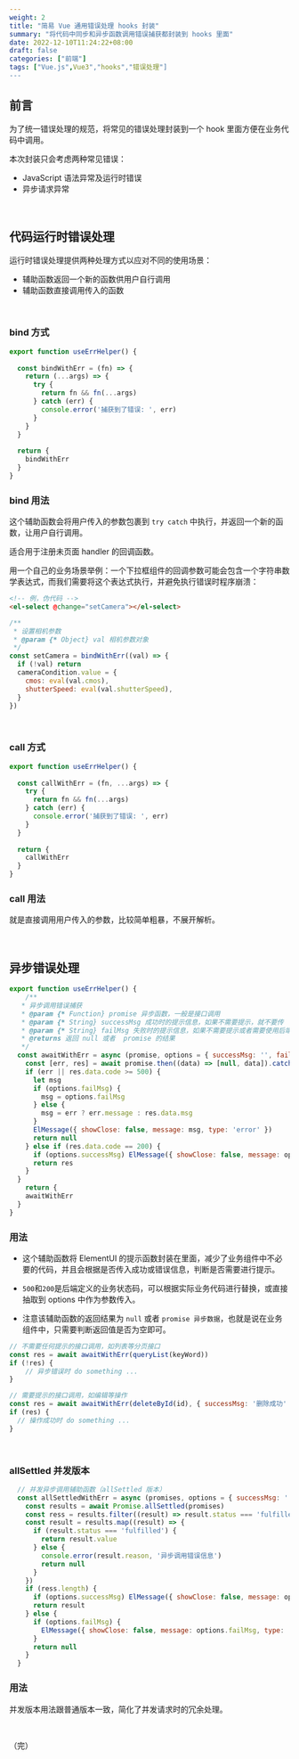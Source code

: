 ```yaml
---
weight: 2
title: "简易 Vue 通用错误处理 hooks 封装"
summary: "将代码中同步和异步函数调用错误捕获都封装到 hooks 里面"
date: 2022-12-10T11:24:22+08:00
draft: false
categories: ["前端"]
tags: ["Vue.js",Vue3","hooks","错误处理"]
---
```


## 前言

为了统一错误处理的规范，将常见的错误处理封装到一个 hook 里面方便在业务代码中调用。

本次封装只会考虑两种常见错误：

* JavaScript 语法异常及运行时错误
* 异步请求异常

&nbsp;

## 代码运行时错误处理

运行时错误处理提供两种处理方式以应对不同的使用场景：

* 辅助函数返回一个新的函数供用户自行调用
* 辅助函数直接调用传入的函数

&nbsp;

### bind 方式

```javascript
export function useErrHelper() {
    
  const bindWithErr = (fn) => {
    return (...args) => {
      try {
        return fn && fn(...args)
      } catch (err) {
        console.error('捕获到了错误: ', err)
      }
    }
  }
  
  return {
  	bindWithErr
  }
}
```

### bind 用法

这个辅助函数会将用户传入的参数包裹到 `try catch` 中执行，并返回一个新的函数，让用户自行调用。

适合用于注册未页面 handler 的回调函数。

用一个自己的业务场景举例：一个下拉框组件的回调参数可能会包含一个字符串数学表达式，而我们需要将这个表达式执行，并避免执行错误时程序崩溃：

```html
<!-- 例，伪代码 -->
<el-select @change="setCamera"></el-select>
```

```javascript
/**
 * 设置相机参数
 * @param {* Object} val 相机参数对象
 */
const setCamera = bindWithErr((val) => {
  if (!val) return
  cameraCondition.value = {
    cmos: eval(val.cmos),
    shutterSpeed: eval(val.shutterSpeed),
  }
})
```

&nbsp;

### call 方式

```javascript
export function useErrHelper() {
   
  const callWithErr = (fn, ...args) => {
    try {
      return fn && fn(...args)
    } catch (err) {
      console.error('捕获到了错误: ', err)
    }
  }
  
  return {
  	callWithErr
  }
}
```

### call 用法

就是直接调用用户传入的参数，比较简单粗暴，不展开解析。

&nbsp;

## 异步错误处理

```javascript
export function useErrHelper() {
    /**
   * 异步调用错误捕获
   * @param {* Function} promise 异步函数，一般是接口调用
   * @param {* String} successMsg 成功时的提示信息，如果不需要提示，就不要传
   * @param {* String} failMsg 失败时的提示信息，如果不需要提示或者需要使用后端返回的信息，就不要传（建议不传）
   * @returns 返回 null 或者  promise 的结果
   */
  const awaitWithErr = async (promise, options = { successMsg: '', failMsg: '' }) => {
    const [err, res] = await promise.then((data) => [null, data]).catch((err) => [err, null])
    if (err || res.data.code >= 500) {
      let msg
      if (options.failMsg) {
        msg = options.failMsg
      } else {
        msg = err ? err.message : res.data.msg
      }
      ElMessage({ showClose: false, message: msg, type: 'error' })
      return null
    } else if (res.data.code == 200) {
      if (options.successMsg) ElMessage({ showClose: false, message: options.successMsg, type: 'success' })
      return res
    }
  }
    return {
    awaitWithErr
  }
}
```

### 用法

* 这个辅助函数将 ElementUI 的提示函数封装在里面，减少了业务组件中不必要的代码，并且会根据是否传入成功或错误信息，判断是否需要进行提示。

* `500`和`200`是后端定义的业务状态码，可以根据实际业务代码进行替换，或直接抽取到 options 中作为参数传入。
* 注意该辅助函数的返回结果为 `null` 或者 `promise 异步数据`，也就是说在业务组件中，只需要判断返回值是否为空即可。

```javascript
// 不需要任何提示的接口调用，如列表等分页接口
const res = await awaitWithErr(queryList(keyWord))
if (!res) {
    // 异步错误时 do something ...
}
```

```javascript
// 需要提示的接口调用，如编辑等操作
const res = await awaitWithErr(deleteById(id), { successMsg: '删除成功' })
if (res) {
  // 操作成功时 do something ...
}
```

&nbsp;

### allSettled 并发版本

```javascript
  // 并发异步调用辅助函数（allSettled 版本）
  const allSettledWithErr = async (promises, options = { successMsg: '', failMsg: '' }) => {
    const results = await Promise.allSettled(promises)
    const ress = results.filter((result) => result.status === 'fulfilled')
    const result = results.map((result) => {
      if (result.status === 'fulfilled') {
        return result.value
      } else {
        console.error(result.reason, '异步调用错误信息')
        return null
      }
    })
    if (ress.length) {
      if (options.successMsg) ElMessage({ showClose: false, message: options.successMsg, type: 'success' })
      return result
    } else {
      if (options.failMsg) {
        ElMessage({ showClose: false, message: options.failMsg, type: 'error' })
      }
      return null
    }
  }
```

### 用法

并发版本用法跟普通版本一致，简化了并发请求时的冗余处理。

&nbsp;

（完）

